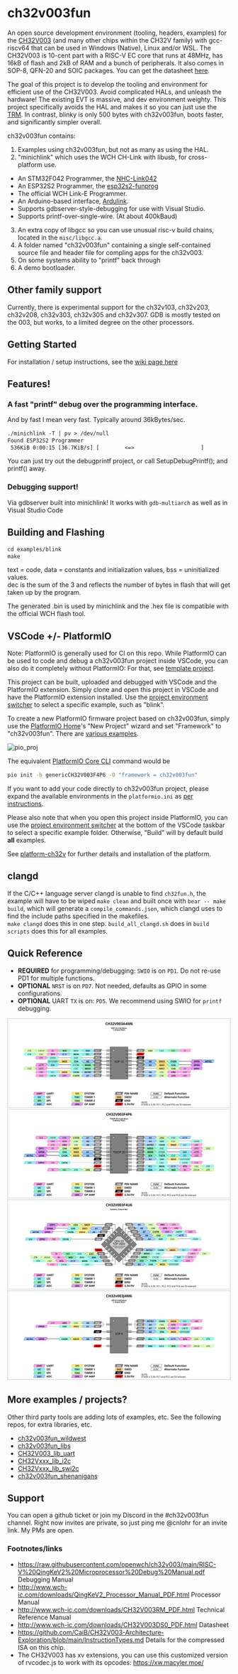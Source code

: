 # ch32v003fun

An open source development environment (tooling, headers, examples) for the [CH32V003](http://www.wch-ic.com/products/CH32V003.html) (and many other chips within the CH32V family) with gcc-riscv64 that can be used in Windows (Native), Linux and/or WSL.  The CH32V003 is 10-cent part with a RISC-V EC core that runs at 48MHz, has 16kB of flash and 2kB of RAM and a bunch of peripherals.  It also comes in SOP-8, QFN-20 and SOIC packages.  You can get the datasheet [here](http://www.wch-ic.com/downloads/CH32V003DS0_PDF.html).

The goal of this project is to develop the tooling and environment for efficient use of the CH32V003.  Avoid complicated HALs, and unleash the hardware! The existing EVT is massive, and dev environment weighty.  This project specifically avoids the HAL and makes it so you can just use the [TRM](http://www.wch-ic.com/downloads/CH32V003RM_PDF.html). In contrast, blinky is only 500 bytes with ch32v003fun, boots faster, and significantly simpler overall.

ch32v003fun contains:
1. Examples using ch32v003fun, but not as many as using the HAL.
2. "minichlink" which uses the WCH CH-Link with libusb, for cross-platform use.
  * An STM32F042 Programmer, the [NHC-Link042](https://github.com/NgoHungCuong/NHC-Link042)
  * An ESP32S2 Programmer, the [esp32s2-funprog](https://github.com/cnlohr/esp32s2-cookbook/tree/master/ch32v003programmer)
  * The official WCH Link-E Programmer.
  * An Arduino-based interface, [Ardulink](https://gitlab.com/BlueSyncLine/arduino-ch32v003-swio).
  * Supports gdbserver-style-debugging for use with Visual Studio.
  * Supports printf-over-single-wire. (At about 400kBaud)
3. An extra copy of libgcc so you can use unusual risc-v build chains, located in the `misc/libgcc.a`.
4. A folder named "ch32v003fun" containing a single self-contained source file and header file for compling apps for the ch32v003.
5. On some systems ability to "printf" back through
6. A demo bootloader.

## Other family support

Currently, there is experimental support for the ch32v103, ch32v203, ch32v208, ch32v303, ch32v305 and ch32v307.  GDB is mostly tested on the 003, but works, to a limited degree on the other processors.

## Getting Started

For installation / setup instructions, see the [wiki page here](https://github.com/cnlohr/ch32v003fun/wiki/Installation)

## Features!

###  A fast "printf" debug over the programming interface.

And by fast I mean very fast. Typically around 36kBytes/sec.

```
./minichlink -T | pv > /dev/null
Found ESP32S2 Programmer
 536KiB 0:00:15 [36.7KiB/s] [        <=>                     ]
```

You can just try out the debugprintf project, or call SetupDebugPrintf(); and printf() away.

### Debugging support!

Via gdbserver built into minichlink!  It works with `gdb-multiarch` as well as in Visual Studio Code 

## Building and Flashing

```
cd examples/blink
make
```

text = code, data = constants and initialization values, bss = uninitialized values.  
dec is the sum of the 3 and reflects the number of bytes in flash that will get taken up by the program.

The generated .bin is used by minichlink and the .hex file is compatible with the official WCH flash tool.  

## VSCode +/- PlatformIO

Note: PlatformIO is generally used for CI on this repo. While PlatformIO can be used to code and debug a ch32v003fun project inside VSCode, you can also do it completely without PlatformIO: For that, see [template project](https://github.com/cnlohr/ch32v003fun/tree/master/examples/template/.vscode).

This project can be built, uploaded and debugged with VSCode and the PlatformIO extension. Simply clone and open this project in VSCode and have the PlatformIO extension installed. Use the [project environment switcher](https://docs.platformio.org/en/latest/integration/ide/vscode.html#project-tasks) to select a specific example, such as "blink".

To create a new PlatformIO firmware project based on ch32v003fun, simply use the [PlatformIO Home](https://docs.platformio.org/en/latest/home/index.html)'s "New Project" wizard and set "Framework" to "ch32v003fun". There are [various examples](https://github.com/Community-PIO-CH32V/platform-ch32v/tree/develop/examples/blinky-ch32v003fun).

![pio_proj](.github/pio_project_creation.png)

The equivalent [PlatformIO Core CLI](https://docs.platformio.org/en/latest/integration/ide/vscode.html#platformio-core-cli) command would be
```sh
pio init -b genericCH32V003F4P6 -O "framework = ch32v003fun"
```

If you want to add your code directly to ch32v003fun project, please expand the available environments in the `platformio.ini` as [per instructions](https://github.com/cnlohr/ch32v003fun/blob/49640fbccf231191aa83c6a2bbe9d385535b2d1e/platformio.ini#L48-L53).

Please also note that when you open this project inside PlatformIO, you can use the [project environment switcher](https://docs.platformio.org/en/latest/integration/ide/vscode.html#project-tasks) at the bottom of the VSCode taskbar to select a specific example folder. Otherwise, "Build" will by default build **all** examples.

See [platform-ch32v](https://github.com/Community-PIO-CH32V/platform-ch32v) for further details and installation of the platform.

## clangd

If the C/C++ language server clangd is unable to find `ch32fun.h`, the example will have to be wiped `make clean` and built once with `bear -- make build`, which will generate a `compile_commands.json`, which clangd uses to find the include paths specified in the makefiles.  
`make clangd` does this in one step.
`build_all_clangd.sh` does in `build scripts` does this for all examples.

## Quick Reference
 * **REQUIRED** for programming/debugging: `SWIO` is on `PD1`. Do not re-use PD1 for multiple functions.
 * **OPTIONAL** `NRST` is on `PD7`. Not needed, defaults as GPIO in some configurations.
 * **OPTIONAL** UART `TX` is on: `PD5`. We recommend using SWIO for `printf` debugging.

![ch32v003a4m6](https://raw.githubusercontent.com/Tengo10/pinout-overview/main/pinouts/CH32v003/ch32v003a4m6.svg)
![ch32v003f4p6](https://raw.githubusercontent.com/Tengo10/pinout-overview/main/pinouts/CH32v003/ch32v003f4p6.svg)
![ch32v003f4u6](https://raw.githubusercontent.com/Tengo10/pinout-overview/main/pinouts/CH32v003/ch32v003f4u6.svg)
![ch32v003j4m6](https://raw.githubusercontent.com/Tengo10/pinout-overview/main/pinouts/CH32v003/ch32v003j4m6.svg)

## More examples / projects?

Other third party tools are adding lots of examples, etc.  See the following repos, for extra libraries, etc.
 * [ch32v003fun_wildwest](https://github.com/recallmenot/ch32v003fun_wildwest)
 * [ch32v003fun_libs](https://github.com/hexeguitar/ch32v003fun_libs)
 * [CH32V003_lib_uart](https://github.com/ADBeta/CH32V003_lib_uart)
 * [CH32Vxxx_lib_i2c](https://github.com/ADBeta/CH32Vxxx_lib_i2c)
 * [CH32Vxxx_lib_swi2c](https://github.com/ADBeta/CH32Vxxx_lib_swi2c)
 * [ch32v003fun_shenanigans](https://github.com/DeadBugEngineering/ch32v003fun_shenanigans)

## Support

You can open a github ticket or join my Discord in the #ch32v003fun channel.  Right now invites are private, so just ping me @cnlohr for an invite link.  My PMs are open.

### Footnotes/links

 * https://raw.githubusercontent.com/openwch/ch32v003/main/RISC-V%20QingKeV2%20Microprocessor%20Debug%20Manual.pdf Debugging Manual
 * http://www.wch-ic.com/downloads/QingKeV2_Processor_Manual_PDF.html Processor Manual
 * http://www.wch-ic.com/downloads/CH32V003RM_PDF.html Technical Reference Manual
 * http://www.wch-ic.com/downloads/CH32V003DS0_PDF.html Datasheet
 * https://github.com/CaiB/CH32V003-Architecture-Exploration/blob/main/InstructionTypes.md Details for the compressed ISA on this chip.
 * The CH32V003 has xv extensions, you can use this customized version of rvcodec.js to work with its opcodes: https://xw.macyler.moe/
